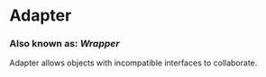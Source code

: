 # Adapter
### Also known as: _Wrapper_
Adapter allows objects with incompatible interfaces to collaborate.